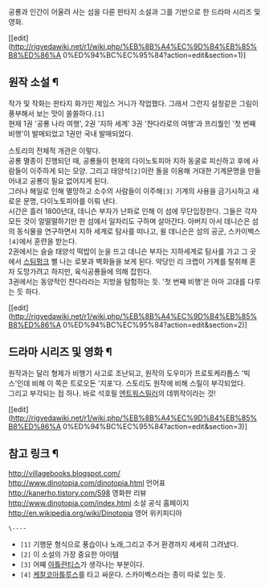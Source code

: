 공룡과 인간이 어울려 사는 섬을 다룬 판타지 소설과 그를 기반으로 한 드라마 시리즈 및 영화.

[[edit](http://rigvedawiki.net/r1/wiki.php/%EB%8B%A4%EC%9D%B4%EB%85%B8%ED%86%A
0%ED%94%BC%EC%95%84?action=edit&section=1)]

## 원작 소설 ¶

작가 및 작화는 판타지 화가인 제임스 거니가 작업했다. 그래서 그런지 설정같은 그림이 풍부해서 보는 맛이 쏠쏠하다.`[1]`  
현재 1권 '공룡 나라 여행', 2권 '지하 세계' 3권 '챤다라로의 여행'과 프리퀄인 '첫 번째 비행'이 발매되었고 1권만 국내
발매되었다.

  

스토리의 전체적 개관은 이렇다.  
공룡 멸종이 진행되던 때, 공룡들이 현재의 다이노토피아 지하 동굴로 피신하고 후에 사람들이 이주하게 되는 모양. 그리고 태양석`[2]`이란
돌을 이용해 거대한 기계문명을 만들어내고 공룡이 필요 없어지게 된다.  
그러나 해일로 인해 멸망하고 소수의 사람들이 이주해`[3]` 기계의 사용을 금기시하고 새로운 문명, 다이노토피아를 이뤄 낸다.  
시간은 흘러 1800년대, 데니슨 부자가 난파로 인해 이 섬에 무단입장한다. 그들은 각자 모든 것이 얼떨떨하기만 한 섬에서 일자리도 구하며
살아간다. 아버지 아서 데니슨은 섬의 동식물을 연구하면서 지하 세계로 탐사를 떠나고, 윌 데니슨은 섬의 공군, 스카이벡스`[4]`에서 훈련을
받는다.  
2권에서는 슬슬 태양석 떡밥이 눈을 뜨고 데니슨 부자는 지하세계로 탐사를 가고 그 곳에서
[스팀펑크](%EC%8A%A4%ED%8C%80%ED%8E%91%ED%81%AC.md) 삘 나는 로봇과 벽화들을 보게 된다. 악당인 리
크랩이 기계를 탈취해 혼자 도망가려고 하지만, 육식공룡들에 의해 잡힌다.  
3권에서는 동양적인 챤다라라는 지방을 탐험하는 듯. '첫 번째 비행'은 아마 고대를 다루는 듯 하다.

[[edit](http://rigvedawiki.net/r1/wiki.php/%EB%8B%A4%EC%9D%B4%EB%85%B8%ED%86%A
0%ED%94%BC%EC%95%84?action=edit&section=2)]

## 드라마 시리즈 및 영화 ¶

원작과는 달리 형제가 비행기 사고로 조난되고, 원작의 도우미가 프로토케라톱스 '빅스'인데 비해 이 쪽은 트로오돈 '지포'다. 스토리도 원작에
비해 스릴이 부각되었다.  
그리고 부각되는 점 하나. 바로 석호필 [엔트워스밀러](%EC%97%94%ED%8A%B8%EC%9B%8C%EC%8A%A4%20%EB%B0%80%EB%9F%AC.md)의 데뷔작이라는
것!

[[edit](http://rigvedawiki.net/r1/wiki.php/%EB%8B%A4%EC%9D%B4%EB%85%B8%ED%86%A
0%ED%94%BC%EC%95%84?action=edit&section=3)]

## 참고 링크 ¶

<http://villagebooks.blogspot.com/>  
<http://www.dinotopia.com/dinotopia.html> 언어표  
<http://kanerho.tistory.com/598> 영화판 리뷰  
<http://www.dinotopia.com/index.html> 소설 공식 홈페이지  
<http://en.wikipedia.org/wiki/Dinotopia> 영어 위키피디아

`\----`

  * `[1]` 기행문 형식으로 풍습이나 노래,그리고 주거 환경까지 세세히 그려냈다.
  * `[2]` 이 소설의 가장 중요한 아이템
  * `[3]` 어째 [아틀란티스](%EC%95%84%ED%8B%80%EB%9E%80%ED%8B%B0%EC%8A%A4.md)가 생각나는 부분이다.
  * `[4]` [케찰코아틀루스](%EC%BC%80%EC%B0%B0%EC%BD%94%EC%95%84%ED%8B%80%EB%A3%A8%EC%8A%A4.md)를 타고 싸운다. 스카이벡스라는 종이 따로 있는 듯.

